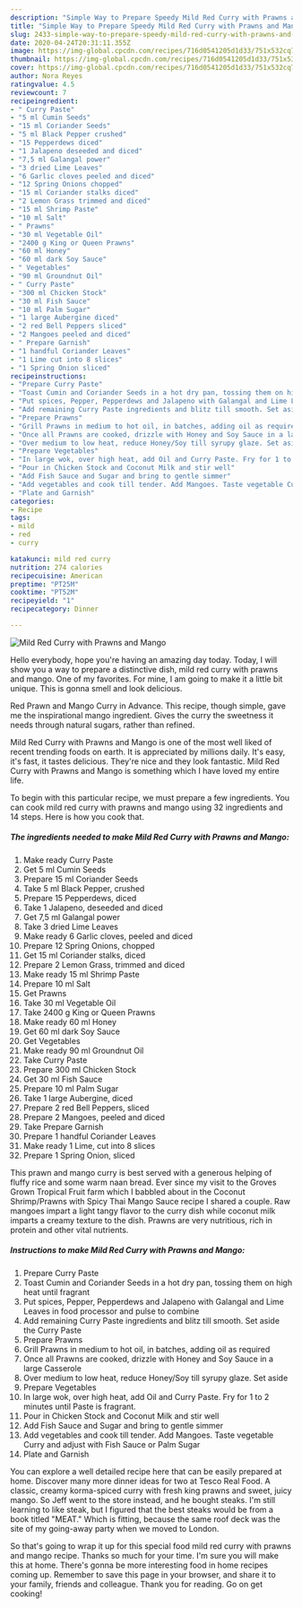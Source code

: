 ```yaml
---
description: "Simple Way to Prepare Speedy Mild Red Curry with Prawns and Mango"
title: "Simple Way to Prepare Speedy Mild Red Curry with Prawns and Mango"
slug: 2433-simple-way-to-prepare-speedy-mild-red-curry-with-prawns-and-mango
date: 2020-04-24T20:31:11.355Z
image: https://img-global.cpcdn.com/recipes/716d0541205d1d33/751x532cq70/mild-red-curry-with-prawns-and-mango-recipe-main-photo.jpg
thumbnail: https://img-global.cpcdn.com/recipes/716d0541205d1d33/751x532cq70/mild-red-curry-with-prawns-and-mango-recipe-main-photo.jpg
cover: https://img-global.cpcdn.com/recipes/716d0541205d1d33/751x532cq70/mild-red-curry-with-prawns-and-mango-recipe-main-photo.jpg
author: Nora Reyes
ratingvalue: 4.5
reviewcount: 7
recipeingredient:
- " Curry Paste"
- "5 ml Cumin Seeds"
- "15 ml Coriander Seeds"
- "5 ml Black Pepper crushed"
- "15 Pepperdews diced"
- "1 Jalapeno deseeded and diced"
- "7,5 ml Galangal power"
- "3 dried Lime Leaves"
- "6 Garlic cloves peeled and diced"
- "12 Spring Onions chopped"
- "15 ml Coriander stalks diced"
- "2 Lemon Grass trimmed and diced"
- "15 ml Shrimp Paste"
- "10 ml Salt"
- " Prawns"
- "30 ml Vegetable Oil"
- "2400 g King or Queen Prawns"
- "60 ml Honey"
- "60 ml dark Soy Sauce"
- " Vegetables"
- "90 ml Groundnut Oil"
- " Curry Paste"
- "300 ml Chicken Stock"
- "30 ml Fish Sauce"
- "10 ml Palm Sugar"
- "1 large Aubergine diced"
- "2 red Bell Peppers sliced"
- "2 Mangoes peeled and diced"
- " Prepare Garnish"
- "1 handful Coriander Leaves"
- "1 Lime cut into 8 slices"
- "1 Spring Onion sliced"
recipeinstructions:
- "Prepare Curry Paste"
- "Toast Cumin and Coriander Seeds in a hot dry pan, tossing them on high heat until fragrant"
- "Put spices, Pepper, Pepperdews and Jalapeno with Galangal and Lime Leaves in food processor and pulse to combine"
- "Add remaining Curry Paste ingredients and blitz till smooth. Set aside the Curry Paste"
- "Prepare Prawns"
- "Grill Prawns in medium to hot oil, in batches, adding oil as required"
- "Once all Prawns are cooked, drizzle with Honey and Soy Sauce in a large Casserole"
- "Over medium to low heat, reduce Honey/Soy till syrupy glaze. Set aside"
- "Prepare Vegetables"
- "In large wok, over high heat, add Oil and Curry Paste. Fry for 1 to 2 minutes until Paste is fragrant."
- "Pour in Chicken Stock and Coconut Milk and stir well"
- "Add Fish Sauce and Sugar and bring to gentle simmer"
- "Add vegetables and cook till tender. Add Mangoes. Taste vegetable Curry and adjust with Fish Sauce or Palm Sugar"
- "Plate and Garnish"
categories:
- Recipe
tags:
- mild
- red
- curry

katakunci: mild red curry 
nutrition: 274 calories
recipecuisine: American
preptime: "PT25M"
cooktime: "PT52M"
recipeyield: "1"
recipecategory: Dinner

---
```



![Mild Red Curry with Prawns and Mango](https://img-global.cpcdn.com/recipes/716d0541205d1d33/751x532cq70/mild-red-curry-with-prawns-and-mango-recipe-main-photo.jpg)

Hello everybody, hope you're having an amazing day today. Today, I will show you a way to prepare a distinctive dish, mild red curry with prawns and mango. One of my favorites. For mine, I am going to make it a little bit unique. This is gonna smell and look delicious.

Red Prawn and Mango Curry in Advance. This recipe, though simple, gave me the inspirational mango ingredient. Gives the curry the sweetness it needs through natural sugars, rather than refined.

Mild Red Curry with Prawns and Mango is one of the most well liked of recent trending foods on earth. It is appreciated by millions daily. It's easy, it's fast, it tastes delicious. They're nice and they look fantastic. Mild Red Curry with Prawns and Mango is something which I have loved my entire life.


To begin with this particular recipe, we must prepare a few ingredients. You can cook mild red curry with prawns and mango using 32 ingredients and 14 steps. Here is how you cook that.

<!--inarticleads1-->

##### The ingredients needed to make Mild Red Curry with Prawns and Mango:

1. Make ready  Curry Paste
1. Get 5 ml Cumin Seeds
1. Prepare 15 ml Coriander Seeds
1. Take 5 ml Black Pepper, crushed
1. Prepare 15 Pepperdews, diced
1. Take 1 Jalapeno, deseeded and diced
1. Get 7,5 ml Galangal power
1. Take 3 dried Lime Leaves
1. Make ready 6 Garlic cloves, peeled and diced
1. Prepare 12 Spring Onions, chopped
1. Get 15 ml Coriander stalks, diced
1. Prepare 2 Lemon Grass, trimmed and diced
1. Make ready 15 ml Shrimp Paste
1. Prepare 10 ml Salt
1. Get  Prawns
1. Take 30 ml Vegetable Oil
1. Take 2400 g King or Queen Prawns
1. Make ready 60 ml Honey
1. Get 60 ml dark Soy Sauce
1. Get  Vegetables
1. Make ready 90 ml Groundnut Oil
1. Take  Curry Paste
1. Prepare 300 ml Chicken Stock
1. Get 30 ml Fish Sauce
1. Prepare 10 ml Palm Sugar
1. Take 1 large Aubergine, diced
1. Prepare 2 red Bell Peppers, sliced
1. Prepare 2 Mangoes, peeled and diced
1. Take  Prepare Garnish
1. Prepare 1 handful Coriander Leaves
1. Make ready 1 Lime, cut into 8 slices
1. Prepare 1 Spring Onion, sliced


This prawn and mango curry is best served with a generous helping of fluffy rice and some warm naan bread. Ever since my visit to the Groves Grown Tropical Fruit farm which I babbled about in the Coconut Shrimp/Prawns with Spicy Thai Mango Sauce recipe I shared a couple. Raw mangoes impart a light tangy flavor to the curry dish while coconut milk imparts a creamy texture to the dish. Prawns are very nutritious, rich in protein and other vital nutrients. 

<!--inarticleads2-->

##### Instructions to make Mild Red Curry with Prawns and Mango:

1. Prepare Curry Paste
1. Toast Cumin and Coriander Seeds in a hot dry pan, tossing them on high heat until fragrant
1. Put spices, Pepper, Pepperdews and Jalapeno with Galangal and Lime Leaves in food processor and pulse to combine
1. Add remaining Curry Paste ingredients and blitz till smooth. Set aside the Curry Paste
1. Prepare Prawns
1. Grill Prawns in medium to hot oil, in batches, adding oil as required
1. Once all Prawns are cooked, drizzle with Honey and Soy Sauce in a large Casserole
1. Over medium to low heat, reduce Honey/Soy till syrupy glaze. Set aside
1. Prepare Vegetables
1. In large wok, over high heat, add Oil and Curry Paste. Fry for 1 to 2 minutes until Paste is fragrant.
1. Pour in Chicken Stock and Coconut Milk and stir well
1. Add Fish Sauce and Sugar and bring to gentle simmer
1. Add vegetables and cook till tender. Add Mangoes. Taste vegetable Curry and adjust with Fish Sauce or Palm Sugar
1. Plate and Garnish


You can explore a well detailed recipe here that can be easily prepared at home. Discover many more dinner ideas for two at Tesco Real Food. A classic, creamy korma-spiced curry with fresh king prawns and sweet, juicy mango. So Jeff went to the store instead, and he bought steaks. I&#39;m still learning to like steak, but I figured that the best steaks would be from a book titled &#34;MEAT.&#34; Which is fitting, because the same roof deck was the site of my going-away party when we moved to London. 

So that's going to wrap it up for this special food mild red curry with prawns and mango recipe. Thanks so much for your time. I'm sure you will make this at home. There's gonna be more interesting food in home recipes coming up. Remember to save this page in your browser, and share it to your family, friends and colleague. Thank you for reading. Go on get cooking!
